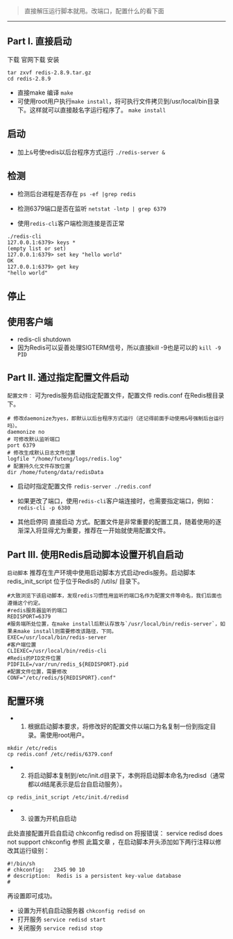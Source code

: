 > 直接解压运行脚本就用。改端口，配置什么的看下面 

*******************
## Part I. 直接启动
下载
官网下载
安装
```
tar zxvf redis-2.8.9.tar.gz
cd redis-2.8.9
```
- 直接make 编译
`make`
- 可使用root用户执行`make install`，将可执行文件拷贝到/usr/local/bin目录下。这样就可以直接敲名字运行程序了。
`make install`

## 启动

- 加上`&`号使redis以后台程序方式运行
`./redis-server &`

## 检测

- 检测后台进程是否存在
`ps -ef |grep redis`

- 检测6379端口是否在监听
`netstat -lntp | grep 6379`

- 使用`redis-cli`客户端检测连接是否正常
```
./redis-cli
127.0.0.1:6379> keys *
(empty list or set)
127.0.0.1:6379> set key "hello world"
OK
127.0.0.1:6379> get key
"hello world"
```
## 停止

## 使用客户端
- redis-cli shutdown
- 因为Redis可以妥善处理SIGTERM信号，所以直接kill -9也是可以的 `kill -9 PID`

## Part II. 通过指定配置文件启动
`配置文件：`
可为redis服务启动指定配置文件，配置文件 redis.conf 在Redis根目录下。

```
# 修改daemonize为yes，即默认以后台程序方式运行（还记得前面手动使用&号强制后台运行吗）。
daemonize no
# 可修改默认监听端口
port 6379
# 修改生成默认日志文件位置
logfile "/home/futeng/logs/redis.log"
# 配置持久化文件存放位置
dir /home/futeng/data/redisData
```
- 启动时指定配置文件 `redis-server ./redis.conf`

- 如果更改了端口，使用`redis-cli`客户端连接时，也需要指定端口，例如：
`redis-cli -p 6380`
- 其他启停同 直接启动 方式。配置文件是非常重要的配置工具，随着使用的逐渐深入将显得尤为重要，推荐在一开始就使用配置文件。

## Part III. 使用Redis启动脚本设置开机自启动
`启动脚本`
推荐在生产环境中使用启动脚本方式启动redis服务。启动脚本 redis_init_script 位于位于Redis的 /utils/ 目录下。
```
#大致浏览下该启动脚本，发现redis习惯性用监听的端口名作为配置文件等命名，我们后面也遵循这个约定。
#redis服务器监听的端口
REDISPORT=6379
#服务端所处位置，在make install后默认存放与`/usr/local/bin/redis-server`，如果未make install则需要修改该路径，下同。
EXEC=/usr/local/bin/redis-server
#客户端位置
CLIEXEC=/usr/local/bin/redis-cli
#Redis的PID文件位置
PIDFILE=/var/run/redis_${REDISPORT}.pid
#配置文件位置，需要修改
CONF="/etc/redis/${REDISPORT}.conf"
```

## 配置环境

- 1. 根据启动脚本要求，将修改好的配置文件以端口为名复制一份到指定目录。需使用root用户。
```
mkdir /etc/redis
cp redis.conf /etc/redis/6379.conf
```
- 2. 将启动脚本复制到/etc/init.d目录下，本例将启动脚本命名为redisd（通常都以d结尾表示是后台自启动服务）。
```
cp redis_init_script /etc/init.d/redisd
```
- 3.  设置为开机自启动

此处直接配置开启自启动 chkconfig redisd on 将报错误： service redisd does not support chkconfig
参照 此篇文章 ，在启动脚本开头添加如下两行注释以修改其运行级别：
```
#!/bin/sh
# chkconfig:   2345 90 10
# description:  Redis is a persistent key-value database
#
```
再设置即可成功。

- 设置为开机自启动服务器
`chkconfig redisd on`
-  打开服务
`service redisd start`
- 关闭服务
`service redisd stop`
